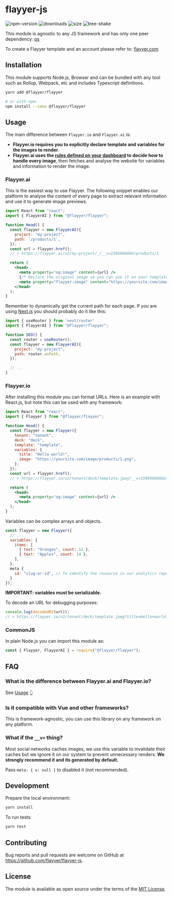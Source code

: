 # flayyer-js

![npm-version](https://badgen.net/npm/v/@flayyer/flayyer)
![downloads](https://badgen.net/npm/dt/@flayyer/flayyer)
![size](https://badgen.net/bundlephobia/minzip/@flayyer/flayyer)
![tree-shake](https://badgen.net/bundlephobia/tree-shaking/@flayyer/flayyer)

This module is agnostic to any JS framework and has only one peer dependency: [qs](https://github.com/ljharb/qs)

To create a Flayyer template and an account please refer to: [flayyer.com](https://flayyer.com?ref=flayyer-js)

## Installation

This module supports Node.js, Browser and can be bundled with any tool such as Rollup, Webpack, etc and includes Typescript definitions.

```sh
yarn add @flayyer/flayyer

# or with npm:
npm install --save @flayyer/flayyer
```

## Usage

The main difference between `Flayyer.io` and `Flayyer.ai` is:

* **Flayyer.io requires you to explicitly declare template and variables for the images to render**.
* **Flayyer.ai uses the [rules defined on your dashboard](https://flayyer.com/dashboard/_/projects) to decide how to handle every image**, then fetches and analyse the website for variables and information to render the image.

### Flayyer.ai

This is the easiest way to use Flayyer. The following snippet enables our platform to analyse the content of every page to extract relevant information and use it to generate image previews.

```jsx
import React from "react";
import { FlayyerAI } from "@flayyer/flayyer";

function Head() {
  const flayyer = new FlayyerAI({
    project: "my-project",
    path: `/products/1`,
  });
  const url = flayyer.href();
  // > https://flayyer.ai/v2/my-project/_/__v=1596906866/products/1

  return (
    <head>
      <meta property="og:image" content={url} />
      {/* Declare the original image so you can use it on your templates */}
      <meta property="flayyer:image" content="https://yoursite.com/image/products/1.png" />
    </head>
  );
}
```

Remember to dynamically get the current path for each page. If you are using [Next.js](https://nextjs.org/) you should probably do it like this:

```js
import { useRouter } from 'next/router'
import { FlayyerAI } from "@flayyer/flayyer";

function SEO() {
  const router = useRouter();
  const flayyer = new FlayyerAI({
    project: "my-project",
    path: router.asPath,
  });

  // ...
}
```

### Flayyer.io

After installing this module you can format URLs. Here is an example with React.js, but note this can be used with any framework:

```jsx
import React from "react";
import { Flayyer } from "@flayyer/flayyer";

function Head() {
  const flayyer = new Flayyer({
    tenant: "tenant",
    deck: "deck",
    template: "template",
    variables: {
      title: "Hello world!",
      image: "https://yoursite.com/image/products/1.png",
    },
  });
  const url = flayyer.href();
  // > https://flayyer.io/v2/tenant/deck/template.jpeg?__v=1596906866&title=Hello+world%21&image=...

  return (
    <head>
      <meta property="og:image" content={url} />
    </head>
  );
}
```

Variables can be complex arrays and objects.

```js
const flayyer = new Flayyer({
  // ...
  variables: {
    items: [
      { text: "Oranges", count: 12 },
      { text: "Apples", count: 14 },
    ],
  },
  meta {
    id: "slug-or-id", // To identify the resource in our analytics report
  }
});
```

**IMPORTANT: variables must be serializable.**

To decode an URL for debugging purposes:

```js
console.log(decodeURI(url));
// > https://flayyer.io/v2/tenant/deck/template.jpeg?title=Hello+world!&__v=123
```

### CommonJS

In plain Node.js you can import this module as:

```js
const { Flayyer, FlayyerAI } = require("@flayyer/flayyer");
```

## FAQ

### What is the difference between Flayyer.ai and Flayyer.io?

See [Usage](#usage) 👆

### Is it compatible with Vue and other frameworks?

This is framework-agnostic, you can use this library on any framework on any platform.

### What if the `__v=` thing?

Most social networks caches images, we use this variable to invalidate their caches but we ignore it on our system to prevent unnecessary renders. **We strongly recommend it and its generated by default.**

Pass `meta: { v: null }` to disabled it (not recommended).

## Development

Prepare the local environment:

```sh
yarn install
```

To run tests:

```sh
yarn test
```

## Contributing

Bug reports and pull requests are welcome on GitHub at https://github.com/flayyer/flayyer-js.

## License

The module is available as open source under the terms of the [MIT License](https://opensource.org/licenses/MIT).
